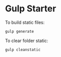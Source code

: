 # Gulp Starter

  
To build static files:

    gulp generate

To clear folder static:

    gulp cleanstatic